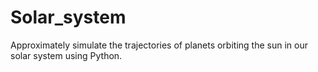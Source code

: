 # Solar_system
Approximately simulate the trajectories of planets orbiting the sun in our solar system using Python.
